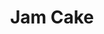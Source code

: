 ---
title: Jam Cake
description:
tags: family dessert draft
source:
yield: 
ingredients: 
- 6 eggs
- 1 cup butter
- 4 Tbs buttermilk
- 2 cup brwon sugar
- 1 cup blackberry jam
- 3 cup flour
- 1 tsp soda (??)
- 2 tsp cinnamon
- 2 tsp allspice
- 2 tsp nutmeg
- 1 cup english walnuts
- 1 cup raisins
- bourbon
instructions: 
- Preheat oven to 325F
- Mix all ingredients except bourbon together 
- Pour into greased and floured 9" (??tulse??) pan
- Bake at 325F for 1 1/2 - 2 hours
- Let cool and drizzle with bourbon
---